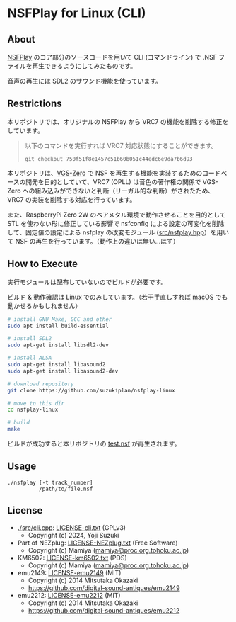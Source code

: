 # NSFPlay for Linux (CLI)

## About

[NSFPlay](https://github.com/bbbradsmith/nsfplay) のコア部分のソースコードを用いて CLI (コマンドライン) で .NSF ファイルを再生できるようにしてみたものです。

音声の再生には SDL2 のサウンド機能を使っています。

## Restrictions

本リポジトリでは、オリジナルの NSFPlay から VRC7 の機能を削除する修正をしています。

> 以下のコマンドを実行すれば VRC7 対応状態にすることができます。
>
> ```
> git checkout 750f51f8e1457c51b60b051c44edc6e9da7b6d93
> ```

本リポジトリは、[VGS-Zero](https://github.com/suzukiplan/vgszero) で NSF を再生する機能を実装するためのコードベースの開発を目的としていて、VRC7 (OPLL) は音色の著作権の関係で VGS-Zero への組み込みができないと判断（リーガル的な判断）がされたため、VRC7 の実装を削除する対応を行っています。

また、RaspberryPi Zero 2W のベアメタル環境で動作させることを目的として STL を使わない形に修正している影響で nsfconfig による設定の可変化を削除して、固定値の設定による nsfplay の改変モジュール ([src/nsfplay.hpp](src/nsfplay.hpp)）を用いて NSF の再生を行っています。（動作上の違いは無い...はず）

## How to Execute

実行モジュールは配布していないのでビルドが必要です。

ビルド & 動作確認は Linux でのみしています。（若干手直しすれば macOS でも動かせるかもしれません）

```bash
# install GNU Make, GCC and other
sudo apt install build-essential

# install SDL2
sudo apt-get install libsdl2-dev

# install ALSA
sudo apt-get install libasound2
sudo apt-get install libasound2-dev

# download repository
git clone https://github.com/suzukiplan/nsfplay-linux

# move to this dir
cd nsfplay-linux

# build
make
```

ビルドが成功すると本リポジトリの [test.nsf](./test.nsf) が再生されます。

## Usage

```
./nsfplay [-t track_number]
          /path/to/file.nsf
```

## License

- [./src/cli.cpp](./src/cli.cpp): [LICENSE-cli.txt](./LICENSE-cli.txt) (GPLv3)
  - Copyright (c) 2024, Yoji Suzuki
- Part of NEZplug: [LICENSE-NEZplug.txt](./LICENSE-NEZplug.txt) (Free Software)
  - Copyright (c) Mamiya (mamiya@proc.org.tohoku.ac.jp)
- KM6502: [LICENSE-km6502.txt](./LICENSE-km6502.txt) (PDS)
  - Copyright (c) Mamiya (mamiya@proc.org.tohoku.ac.jp)
- emu2149: [LICENSE-emu2149](./LICENSE-emu2149.txt) (MIT)
  - Copyright (c) 2014 Mitsutaka Okazaki
  - https://github.com/digital-sound-antiques/emu2149
- emu2212: [LICENSE-emu2212](./LICENSE-emu2212.txt) (MIT)
  - Copyright (c) 2014 Mitsutaka Okazaki
  - https://github.com/digital-sound-antiques/emu2212
